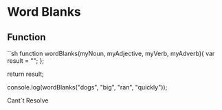 # Word Blanks

## Function

``sh
function wordBlanks(myNoun, myAdjective, myVerb, myAdverb){
    var result = "";
};

return result;

console.log(wordBlanks("dogs", "big", "ran", "quickly"));

Cant`t Resolve
```